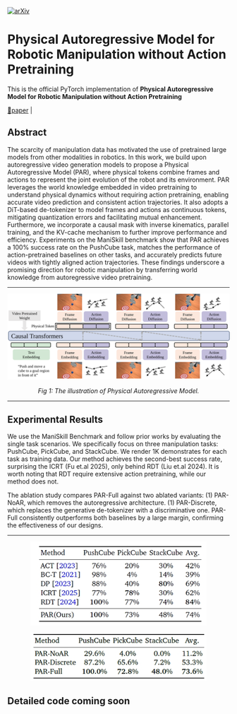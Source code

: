 <!-- [![Website Badge](https://raw.githubusercontent.com/referit3d/referit3d/eccv/images/project_website_badge.svg)]() -->
[![arXiv](https://img.shields.io/badge/arXiv-2508.09822-b31b1b.svg?style=plastic)]()
# Physical Autoregressive Model for Robotic Manipulation without Action Pretraining
This is the official PyTorch implementation of **Physical Autoregressive Model for Robotic Manipulation without Action Pretraining**


[📘paper](https://arxiv.org/abs/2508.09822) |


## Abstract
The scarcity of manipulation data has motivated the use of pretrained large models from other modalities in robotics. In this work, we build upon autoregressive video generation models to propose a Physical Autoregressive Model (PAR), where physical tokens combine frames and actions to represent the joint evolution of the robot and its environment. PAR leverages the world knowledge embedded in video pretraining to understand physical dynamics without requiring action pretraining, enabling accurate video prediction and consistent action trajectories. It also adopts a DiT-based de-tokenizer to model frames and actions as continuous tokens, mitigating quantization errors and facilitating mutual enhancement. Furthermore, we incorporate a causal mask with inverse kinematics, parallel training, and the KV-cache mechanism to further improve performance and efficiency. Experiments on the ManiSkill benchmark show that PAR achieves a 100% success rate on the PushCube task, matches the performance of action-pretrained baselines on other tasks, and accurately predicts future videos with tightly aligned action trajectories. These findings underscore a promising direction for robotic manipulation by transferring world knowledge from autoregressive video pretraining.

---

<p align="center">
  <img src="static/images/phytransformers.svg" alt="" width="800">
</p>

<p align="center">
  <em>Fig 1: The illustration of Physical Autoregressive Model.</em>
</p>


---


## Experimental Results
We use the ManiSkill Benchmark and follow prior works by evaluating the single task scenarios. We specifically focus on three manipulation tasks: PushCube, PickCube, and StackCube. We render 1K demonstrates for each task as training data. Our method achieves the second-best success rate, surprising the ICRT (Fu et.al 2025), only behind RDT (Liu et.al 2024). It is worth noting that RDT require extensive action pretraining, while our method does not.

The ablation study compares PAR-Full against two ablated variants: (1) PAR-NoAR, which removes the autoregressive architecture. (1) PAR-Discrete, which replaces the generative de-tokenizer with a discriminative one. PAR-Full consistently outperforms both baselines by a large margin, confirming the effectiveness of our designs.


---

<p align="center">
  <img src="static/images/exp_1.png" alt="" width="400">
</p>

<p align="center">
  <img src="static/images/exp_2.png" alt="" width="400">
</p>


## Detailed code coming soon